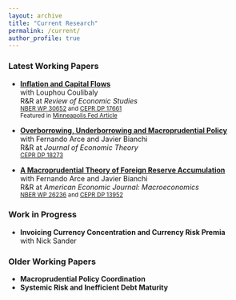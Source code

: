 ```yaml
---
layout: archive
title: "Current Research"
permalink: /current/
author_profile: true
---
```

### Latest Working Papers
* **[Inflation and Capital Flows](../files/InflationCF.pdf)**\
  with Louphou Coulibaly\
  R&R at *Review of Economic Studies*\
  <sub>[NBER WP 30652](https://www.nber.org/papers/w30652) and [CEPR DP 17661](https://cepr.org/publications/dp17661)</sub>\
  <sub>Featured in [Minneapolis Fed Article](https://www.minneapolisfed.org/article/2023/do-international-investment-flows-undermine-the-fight-against-inflation)
  
* **[Overborrowing, Underborrowing and Macroprudential Policy](../files/OverUnderBorrowing.pdf)**\
  with Fernando Arce and Javier Bianchi\
  R&R at *Journal of Economic Theory*\
  <sub>[CEPR DP 18273](https://cepr.org/publications/dp18273)</sub>
  
* **[A Macroprudential Theory of Foreign Reserve Accumulation](../files/Reserves_macropru_AEJ_Macro_Revision.pdf)**\
  with Fernando Arce and Javier Bianchi\
  R&R at *American Economic Journal: Macroeconomics*\
  <sub>[NBER WP 26236](https://www.nber.org/papers/w26236) and [CEPR DP 13952](https://cepr.org/publications/dp13952)</sub>
  

### Work in Progress
* **Invoicing Currency Concentration and Currency Risk Premia**\
  with Nick Sander

### Older Working Papers
* **Macroprudential Policy Coordination**
* **Systemic Risk and Inefficient Debt Maturity**


<!---
{% if author.googlescholar %}
  You can also find my articles on <u><a href="{{author.googlescholar}}">my Google Scholar profile</a>.</u>
{% endif %}

{% include base_path %}

{% for post in site.publications reversed %}
  {% include archive-single.html %}
{% endfor %}
-->
